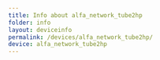 ```yaml
---
title: Info about alfa_network_tube2hp
folder: info
layout: deviceinfo
permalink: /devices/alfa_network_tube2hp/
device: alfa_network_tube2hp
---
```

